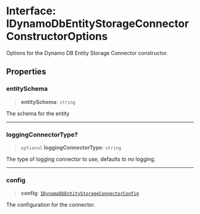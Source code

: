 # Interface: IDynamoDbEntityStorageConnectorConstructorOptions

Options for the Dynamo DB Entity Storage Connector constructor.

## Properties

### entitySchema

> **entitySchema**: `string`

The schema for the entity

***

### loggingConnectorType?

> `optional` **loggingConnectorType**: `string`

The type of logging connector to use, defaults to no logging.

***

### config

> **config**: [`IDynamoDbEntityStorageConnectorConfig`](IDynamoDbEntityStorageConnectorConfig.md)

The configuration for the connector.
